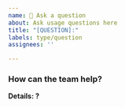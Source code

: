 ```yaml
---
name: 💬 Ask a question
about: Ask usage questions here
title: "[QUESTION]:"
labels: type/question
assignees: ''

---
```

### How can the team help?

**Details: ?**
